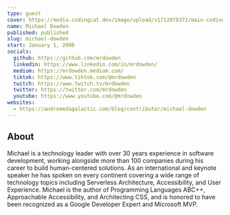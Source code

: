 ```yaml
---
type: guest
cover: https://media.codingcat.dev/image/upload/v1712078372/main-codingcatdev-photo/podcast-guest/michael-dowden.jpg
name: Michael Dowden
published: published
slug: michael-dowden
start: January 1, 2000
socials:
  github: https://github.com/mrdowden
  linkedin: https://www.linkedin.com/in/mrdowden/
  medium: https://mrdowden.medium.com/
  tiktok: https://www.tiktok.com/@mrdowden
  twitch: https://www.twitch.tv/mrdowden
  twitter: https://twitter.com/mrdowden
  youtube: https://www.youtube.com/@mrdowden
websites:
  - https://andromedagalactic.com/blog/contributor/michael-dowden
---
```


## About

Michael is a technology leader with over 30 years experience in software development, working alongside more than 100 companies during his career to build human-centered solutions. As an international and keynote speaker he has spoken on every continent covering a wide range of technology topics including Serverless Architecture, Accessibility, and User Experience. Michael is the author of Programming Languages ABC++, Approachable Accessibility, and Architecting CSS, and is honored to have been recognized as a Google Developer Expert and Microsoft MVP.
